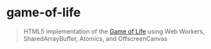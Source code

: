 # game-of-life

> HTML5 implementation of the [Game of Life](https://en.wikipedia.org/wiki/Conway%27s_Game_of_Life) using Web Workers, SharedArrayBuffer, Atomics, and OffscreenCanvas
